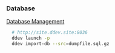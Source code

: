 ### Database 
[Database Management](https://ddev.readthedocs.io/en/latest/users/usage/database-management/)
```sh
  # http://site.ddev.site:8036
  ddev launch -p
  ddev import-db --src=dumpfile.sql.gz
  
```